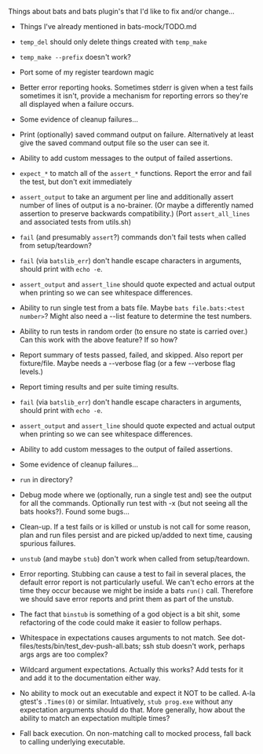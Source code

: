 Things about bats and bats plugin's that I'd like to fix and/or change...

* Things I've already mentioned in bats-mock/TODO.md

* `temp_del` should only delete things created with `temp_make`
* `temp_make --prefix` doesn't work?

* Port some of my register teardown magic
* Better error reporting hooks.  Sometimes stderr is given when a test fails sometimes it isn't, provide a mechanism for reporting errors so they're all displayed when a failure occurs.
* Some evidence of cleanup failures...
* Print (optionally) saved command output on failure.  Alternatively at least give the saved command output file so the user can see it.
* Ability to add custom messages to the output of failed assertions.
* `expect_*` to match all of the `assert_*` functions.  Report the error and fail the test, but don't exit immediately
* `assert_output` to take an argument per line and additionally assert number of lines of output is a no-brainer.  (Or maybe a differently named assertion to preserve backwards compatibility.)  (Port `assert_all_lines` and associated tests from utils.sh)

* `fail` (and presumably `assert`?) commands don't fail tests when called from setup/teardown?
* `fail` (via `batslib_err`) don't handle escape characters in arguments, should print with `echo -e`.
* `assert_output` and `assert_line` should quote expected and actual output when printing so we can see whitespace differences.

* Ability to run single test from a bats file.  Maybe `bats file.bats:<test number>`?  Might also need a --list feature to determine the test numbers.
* Ability to run tests in random order (to ensure no state is carried over.)  Can this work with the above feature?  If so how?
* Report summary of tests passed, failed, and skipped.  Also report per fixture/file.  Maybe needs a --verbose flag (or a few --verbose flag levels.)
* Report timing results and per suite timing results.
* `fail` (via `batslib_err`) don't handle escape characters in arguments, should print with `echo -e`.
* `assert_output` and `assert_line` should quote expected and actual output when printing so we can see whitespace differences.
* Ability to add custom messages to the output of failed assertions.
* Some evidence of cleanup failures...
* `run` in directory?
* Debug mode where we (optionally, run a single test and) see the output for all the commands.  Optionally run test with -x (but not seeing all the bats hooks?).
Found some bugs...

* Clean-up.  If a test fails or is killed or unstub is not call for some reason, plan and run files persist and are picked up/added to next time, causing spurious failures.
* `unstub` (and maybe `stub`) don't work when called from setup/teardown.
* Error reporting.  Stubbing can cause a test to fail in several places, the default error report is not particularly useful.  We can't echo errors at the time they occur because we might be inside a bats `run()` call.  Therefore we should save error reports and print them as part of the unstub.
* The fact that `binstub` is something of a god object is a bit shit, some refactoring of the code could make it easier to follow perhaps.
* Whitespace in expectations causes arguments to not match.  See dot-files/tests/bin/test_dev-push-all.bats; ssh stub doesn't work, perhaps args args are too complex?
* Wildcard argument expectations.  Actually this works?  Add tests for it and add it to the documentation either way.
* No ability to mock out an executable and expect it NOT to be called.  A-la gtest's `.Times(0)` or similar.  Intuatively, `stub prog.exe` without any expectation arguments should do that.  More generally, how about the ability to match an expectation multiple times?
* Fall back execution.  On non-matching call to mocked process, fall back to calling underlying executable.
